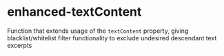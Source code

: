 # enhanced-textContent
Function that extends usage of the `textContent` property, giving blacklist/whitelist filter functionality to exclude undesired descendant text excerpts
